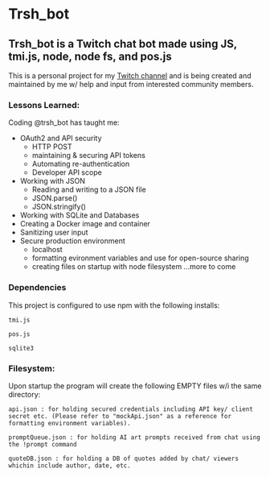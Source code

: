 # Trsh_bot

## Trsh_bot is a Twitch chat bot made using JS, tmi.js, node, node fs, and pos.js
This is a personal project for my [Twitch channel](https://www.twitch.tv/trshpuppy) and is being created and maintained by me w/ help and input from interested community members.

### Lessons Learned:
Coding @trsh_bot has taught me:
- OAuth2 and API security
  - HTTP POST
  - maintaining & securing API tokens
  - Automating re-authentication
  - Developer API scope
- Working with JSON
  - Reading and writing to a JSON file
  - JSON.parse() 
  - JSON.stringify()
- Working with SQLite and Databases
- Creating a Docker image and container
- Sanitizing user input
- Secure production environment 
  - localhost
  - formatting evironment variables and use for open-source sharing
  - creating files on startup with node filesystem
...more to come

### Dependencies
This project is configured to use npm with the following installs:
```
tmi.js
```
```
pos.js
```
```
sqlite3
```
### Filesystem:
Upon startup the program will create the following EMPTY files w/i the same directory:
```
api.json : for holding secured credentials including API key/ client secret etc. (Please refer to "mockApi.json" as a reference for formatting environment variables).
```
```
promptQueue.json : for holding AI art prompts received from chat using the !prompt command
```
```
quoteDB.json : for holding a DB of quotes added by chat/ viewers whichin include author, date, etc.
```

  
